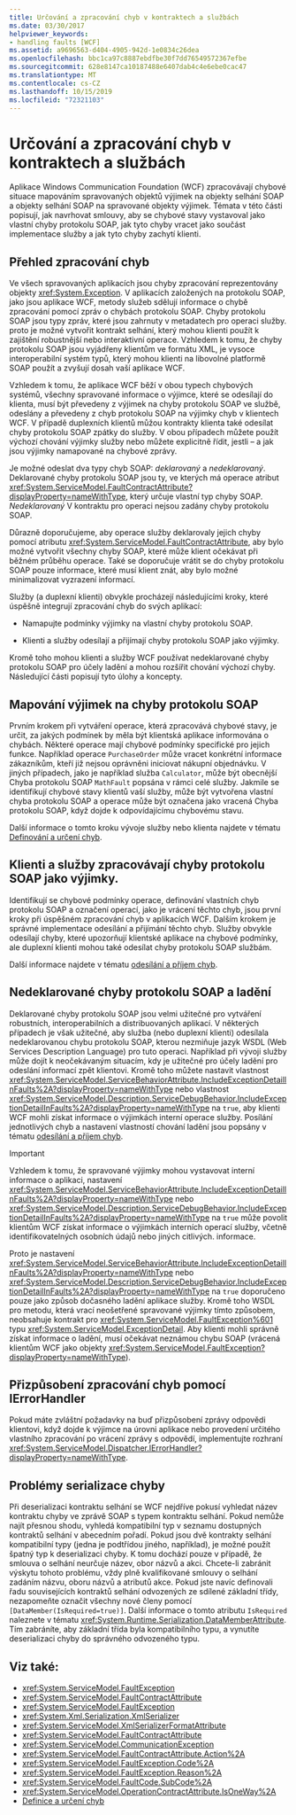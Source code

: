 ```yaml
---
title: Určování a zpracování chyb v kontraktech a službách
ms.date: 03/30/2017
helpviewer_keywords:
- handling faults [WCF]
ms.assetid: a9696563-d404-4905-942d-1e0834c26dea
ms.openlocfilehash: bbc1ca97c8887ebdfbe30f7dd76549572367efbe
ms.sourcegitcommit: 628e8147ca10187488e6407dab4c4e6ebe0cac47
ms.translationtype: MT
ms.contentlocale: cs-CZ
ms.lasthandoff: 10/15/2019
ms.locfileid: "72321103"
---
```

# <a name="specifying-and-handling-faults-in-contracts-and-services"></a>Určování a zpracování chyb v kontraktech a službách

Aplikace Windows Communication Foundation (WCF) zpracovávají chybové situace mapováním spravovaných objektů výjimek na objekty selhání SOAP a objekty selhání SOAP na spravované objekty výjimek. Témata v této části popisují, jak navrhovat smlouvy, aby se chybové stavy vystavoval jako vlastní chyby protokolu SOAP, jak tyto chyby vracet jako součást implementace služby a jak tyto chyby zachytí klienti.

## <a name="error-handling-overview"></a>Přehled zpracování chyb

Ve všech spravovaných aplikacích jsou chyby zpracování reprezentovány objekty <xref:System.Exception>. V aplikacích založených na protokolu SOAP, jako jsou aplikace WCF, metody služeb sdělují informace o chybě zpracování pomocí zpráv o chybách protokolu SOAP. Chyby protokolu SOAP jsou typy zpráv, které jsou zahrnuty v metadatech pro operaci služby. proto je možné vytvořit kontrakt selhání, který mohou klienti použít k zajištění robustnější nebo interaktivní operace. Vzhledem k tomu, že chyby protokolu SOAP jsou vyjádřeny klientům ve formátu XML, je vysoce interoperabilní systém typů, který mohou klienti na libovolné platformě SOAP použít a zvyšují dosah vaší aplikace WCF.

Vzhledem k tomu, že aplikace WCF běží v obou typech chybových systémů, všechny spravované informace o výjimce, které se odesílají do klienta, musí být převedeny z výjimek na chyby protokolu SOAP ve službě, odeslány a převedeny z chyb protokolu SOAP na výjimky chyb v klientech WCF. V případě duplexních klientů můžou kontrakty klienta také odesílat chyby protokolu SOAP zpátky do služby. V obou případech můžete použít výchozí chování výjimky služby nebo můžete explicitně řídit, jestli – a jak jsou výjimky namapované na chybové zprávy.

Je možné odeslat dva typy chyb SOAP: *deklarovaný* a *nedeklarovaný*. Deklarované chyby protokolu SOAP jsou ty, ve kterých má operace atribut <xref:System.ServiceModel.FaultContractAttribute?displayProperty=nameWithType>, který určuje vlastní typ chyby SOAP. *Nedeklarovaný* V kontraktu pro operaci nejsou zadány chyby protokolu SOAP.

Důrazně doporučujeme, aby operace služby deklarovaly jejich chyby pomocí atributu <xref:System.ServiceModel.FaultContractAttribute>, aby bylo možné vytvořit všechny chyby SOAP, které může klient očekávat při běžném průběhu operace. Také se doporučuje vrátit se do chyby protokolu SOAP pouze informace, které musí klient znát, aby bylo možné minimalizovat vyzrazení informací.

Služby (a duplexní klienti) obvykle procházejí následujícími kroky, které úspěšně integrují zpracování chyb do svých aplikací:

- Namapujte podmínky výjimky na vlastní chyby protokolu SOAP.

- Klienti a služby odesílají a přijímají chyby protokolu SOAP jako výjimky.

Kromě toho mohou klienti a služby WCF používat nedeklarované chyby protokolu SOAP pro účely ladění a mohou rozšířit chování výchozí chyby. Následující části popisují tyto úlohy a koncepty.

## <a name="map-exceptions-to-soap-faults"></a>Mapování výjimek na chyby protokolu SOAP

Prvním krokem při vytváření operace, která zpracovává chybové stavy, je určit, za jakých podmínek by měla být klientská aplikace informována o chybách. Některé operace mají chybové podmínky specifické pro jejich funkce. Například operace `PurchaseOrder` může vracet konkrétní informace zákazníkům, kteří již nejsou oprávněni iniciovat nákupní objednávku. V jiných případech, jako je například služba `Calculator`, může být obecnější Chyba protokolu SOAP `MathFault` popsána v rámci celé služby. Jakmile se identifikují chybové stavy klientů vaší služby, může být vytvořena vlastní chyba protokolu SOAP a operace může být označena jako vracená Chyba protokolu SOAP, když dojde k odpovídajícímu chybovému stavu.

Další informace o tomto kroku vývoje služby nebo klienta najdete v tématu [Definování a určení chyb](defining-and-specifying-faults.md).

## <a name="clients-and-services-handle-soap-faults-as-exceptions"></a>Klienti a služby zpracovávají chyby protokolu SOAP jako výjimky.

Identifikují se chybové podmínky operace, definování vlastních chyb protokolu SOAP a označení operací, jako je vrácení těchto chyb, jsou první kroky při úspěšném zpracování chyb v aplikacích WCF. Dalším krokem je správné implementace odesílání a přijímání těchto chyb. Služby obvykle odesílají chyby, které upozorňují klientské aplikace na chybové podmínky, ale duplexní klienti mohou také odesílat chyby protokolu SOAP službám.

Další informace najdete v tématu [odesílání a příjem chyb](sending-and-receiving-faults.md).

## <a name="undeclared-soap-faults-and-debugging"></a>Nedeklarované chyby protokolu SOAP a ladění

Deklarované chyby protokolu SOAP jsou velmi užitečné pro vytváření robustních, interoperabilních a distribuovaných aplikací. V některých případech je však užitečné, aby služba (nebo duplexní klienti) odesílala nedeklarovanou chybu protokolu SOAP, kterou nezmiňuje jazyk WSDL (Web Services Description Language) pro tuto operaci. Například při vývoji služby může dojít k neočekávaným situacím, kdy je užitečné pro účely ladění pro odeslání informací zpět klientovi. Kromě toho můžete nastavit vlastnost <xref:System.ServiceModel.ServiceBehaviorAttribute.IncludeExceptionDetailInFaults%2A?displayProperty=nameWithType> nebo vlastnost <xref:System.ServiceModel.Description.ServiceDebugBehavior.IncludeExceptionDetailInFaults%2A?displayProperty=nameWithType> na `true`, aby klienti WCF mohli získat informace o výjimkách interní operace služby. Posílání jednotlivých chyb a nastavení vlastností chování ladění jsou popsány v tématu [odesílání a příjem chyb](sending-and-receiving-faults.md).

> [!IMPORTANT]
> Vzhledem k tomu, že spravované výjimky mohou vystavovat interní informace o aplikaci, nastavení <xref:System.ServiceModel.ServiceBehaviorAttribute.IncludeExceptionDetailInFaults%2A?displayProperty=nameWithType> nebo <xref:System.ServiceModel.Description.ServiceDebugBehavior.IncludeExceptionDetailInFaults%2A?displayProperty=nameWithType> na `true` může povolit klientům WCF získat informace o výjimkách interních operací služby, včetně identifikovatelných osobních údajů nebo jiných citlivých. informace.
>
> Proto je nastavení <xref:System.ServiceModel.ServiceBehaviorAttribute.IncludeExceptionDetailInFaults%2A?displayProperty=nameWithType> nebo <xref:System.ServiceModel.Description.ServiceDebugBehavior.IncludeExceptionDetailInFaults%2A?displayProperty=nameWithType> na `true` doporučeno pouze jako způsob dočasného ladění aplikace služby. Kromě toho WSDL pro metodu, která vrací neošetřené spravované výjimky tímto způsobem, neobsahuje kontrakt pro <xref:System.ServiceModel.FaultException%601> typu <xref:System.ServiceModel.ExceptionDetail>. Aby klienti mohli správně získat informace o ladění, musí očekávat neznámou chybu SOAP (vrácená klientům WCF jako objekty <xref:System.ServiceModel.FaultException?displayProperty=nameWithType>).

## <a name="customizing-error-handling-with-ierrorhandler"></a>Přizpůsobení zpracování chyb pomocí IErrorHandler

Pokud máte zvláštní požadavky na buď přizpůsobení zprávy odpovědi klientovi, když dojde k výjimce na úrovni aplikace nebo provedení určitého vlastního zpracování po vrácení zprávy s odpovědí, implementujte rozhraní <xref:System.ServiceModel.Dispatcher.IErrorHandler?displayProperty=nameWithType>.

## <a name="fault-serialization-issues"></a>Problémy serializace chyby

Při deserializaci kontraktu selhání se WCF nejdříve pokusí vyhledat název kontraktu chyby ve zprávě SOAP s typem kontraktu selhání. Pokud nemůže najít přesnou shodu, vyhledá kompatibilní typ v seznamu dostupných kontraktů selhání v abecedním pořadí. Pokud jsou dvě kontrakty selhání kompatibilní typy (jedna je podtřídou jiného, například), je možné použít špatný typ k deserializaci chyby. K tomu dochází pouze v případě, že smlouva o selhání neurčuje název, obor názvů a akci. Chcete-li zabránit výskytu tohoto problému, vždy plně kvalifikované smlouvy o selhání zadáním názvu, oboru názvů a atributů akce. Pokud jste navíc definovali řadu souvisejících kontraktů selhání odvozených ze sdílené základní třídy, nezapomeňte označit všechny nové členy pomocí `[DataMember(IsRequired=true)]`. Další informace o tomto atributu `IsRequired` naleznete v tématu <xref:System.Runtime.Serialization.DataMemberAttribute>. Tím zabráníte, aby základní třída byla kompatibilního typu, a vynutíte deserializaci chyby do správného odvozeného typu.

## <a name="see-also"></a>Viz také:

- <xref:System.ServiceModel.FaultException>
- <xref:System.ServiceModel.FaultContractAttribute>
- <xref:System.ServiceModel.FaultException>
- <xref:System.Xml.Serialization.XmlSerializer>
- <xref:System.ServiceModel.XmlSerializerFormatAttribute>
- <xref:System.ServiceModel.FaultContractAttribute>
- <xref:System.ServiceModel.CommunicationException>
- <xref:System.ServiceModel.FaultContractAttribute.Action%2A>
- <xref:System.ServiceModel.FaultException.Code%2A>
- <xref:System.ServiceModel.FaultException.Reason%2A>
- <xref:System.ServiceModel.FaultCode.SubCode%2A>
- <xref:System.ServiceModel.OperationContractAttribute.IsOneWay%2A>
- [Definice a určení chyb](defining-and-specifying-faults.md)
